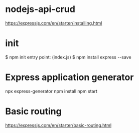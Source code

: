 # nodejs-api-crud
https://expressjs.com/en/starter/installing.html

# init
$ npm init
    entry point: (index.js)
$ npm install express --save

# Express application generator
npx express-generator
npm install
npm start

# Basic routing
https://expressjs.com/en/starter/basic-routing.html
